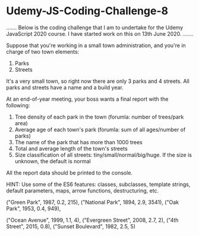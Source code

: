 # Udemy-JS-Coding-Challenge-8

.......
Below is the coding challenge that I am to undertake for the Udemy JavaScript 2020 course.  I have started work on this on 13th June 2020.
.......

Suppose that you're working in a small town administration, and you're in charge of two town elements:
1. Parks
2. Streets

It's a very small town, so right now there are only 3 parks and 4 streets. All parks and streets have a name and a build year.

At an end-of-year meeting, your boss wants a final report with the following:
1. Tree density of each park in the town (forumla: number of trees/park area)
2. Average age of each town's park (forumla: sum of all ages/number of parks)
3. The name of the park that has more than 1000 trees
4. Total and average length of the town's streets
5. Size classification of all streets: tiny/small/normal/big/huge. If the size is unknown, the default is normal

All the report data should be printed to the console.

HINT: Use some of the ES6 features: classes, subclasses, template strings, default parameters, maps, arrow functions, destructuring, etc.


  ("Green Park", 1987, 0.2, 215),
  ("National Park", 1894, 2.9, 3541),
  ("Oak Park", 1953, 0.4, 949),

  ("Ocean Avenue", 1999, 1.1, 4),
  ("Evergreen Street", 2008, 2.7, 2),
  ("4th Street", 2015, 0.8),
  ("Sunset Boulevard", 1982, 2.5, 5)


